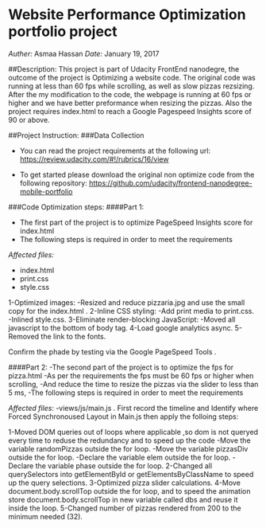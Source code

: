 # Website Performance Optimization portfolio project

*Auther:* Asmaa Hassan
*Date:* January 19, 2017

##Description:
This project is part of Udacity FrontEnd nanodegre, the outcome of the project is Optimizing a website code. The original code was running at less than 60 fps while scrolling, as well as slow pizzas rezsizing. After the my modification to the code, the webpage is running at 60 fps or higher and we have better preformance when resizing the pizzas.
Also the project requires index.html to reach a Google Pagespeed Insights score of 90 or above.


##Project Instruction:
###Data Collection
- You can read the project requirements at the following url:
https://review.udacity.com/#!/rubrics/16/view

- To get started please download the original non optimize code from the following repository:
https://github.com/udacity/frontend-nanodegree-mobile-portfolio


###Code Optimization steps:
####Part 1:
- The first part of the project is to optimize PageSpeed Insights score for index.html
- The following steps is required in order to meet the requirements

*Affected files:*
- index.html
- print.css
- style.css

1-Optimized images: 
   -Resized and reduce  pizzaria.jpg and use the small copy for the index.html .
2-Inline CSS styling: 
-Add print media to print.css.
-Inlined style.css.
3-Eliminate render-blocking JavaScript:
-Moved all javascript to the bottom of body tag.
4-Load google analytics async. 
5-Removed the link to the fonts.

Confirm the phade by testing via the Google PageSpeed Tools .



####Part 2:
-The second part of the project is to optimize the fps for pizza.html
-As per the requirements the fps must be 60 fps or higher when scrolling, 
-And reduce the time to resize the pizzas via the slider to less than 5 ms, 
-The following steps is required in order to meet the requirements

*Affected files:* 
-views/js/main.js .
First record the timeline and Identify where Forced Synchronoused Layout in Main.js then apply the folloing steps: 

1-Moved DOM queries out of loops where applicable ,so dom is not queryed every time to reduse the redundancy and to speed up the code
-Move the variable randomPizzas outside the for loop.
-Move the variable pizzasDiv outside the for loop.
-Declare the variable elem outside the for loop.
-Declare the variable phase outside the for loop.
2-Changed all querySelectors into getElementById or getElementsByClassName to speed up the query selections.
3-Optimized pizza slider calculations.
4-Move document.body.scrollTop outside the for loop, and to speed the animation store document.body.scrollTop in new variable called dbs and reuse it inside the loop.
5-Changed number of pizzas rendered from 200 to the minimum needed (32).
